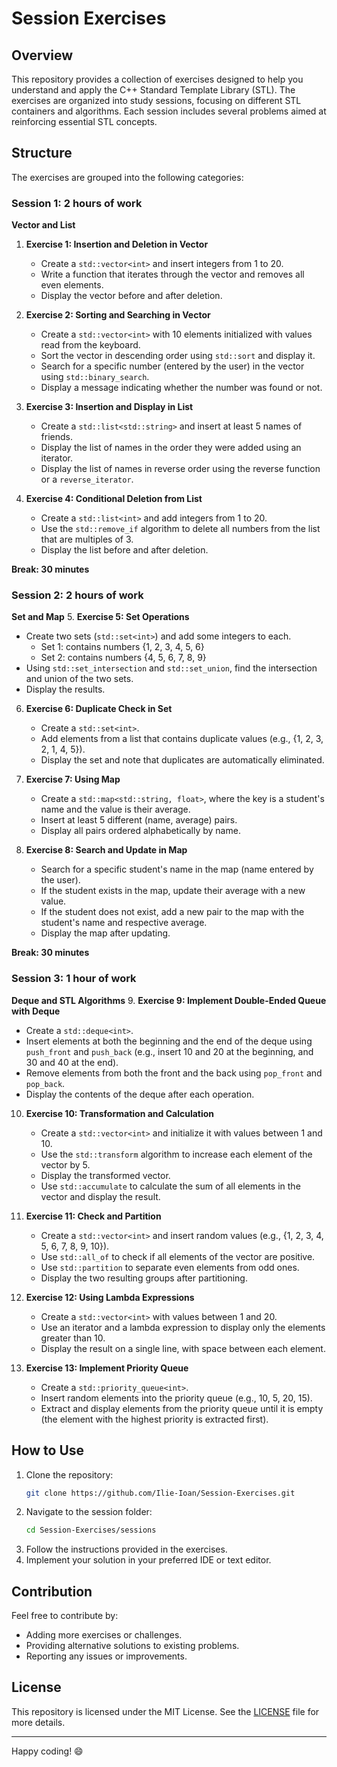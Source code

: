 # Session Exercises

## Overview
This repository provides a collection of exercises designed to help you understand and apply the C++ Standard Template Library (STL). The exercises are organized into study sessions, focusing on different STL containers and algorithms. Each session includes several problems aimed at reinforcing essential STL concepts.

## Structure
The exercises are grouped into the following categories:

### Session 1: 2 hours of work
**Vector and List**
1. **Exercise 1: Insertion and Deletion in Vector**
   - Create a `std::vector<int>` and insert integers from 1 to 20.
   - Write a function that iterates through the vector and removes all even elements.
   - Display the vector before and after deletion.

2. **Exercise 2: Sorting and Searching in Vector**
   - Create a `std::vector<int>` with 10 elements initialized with values read from the keyboard.
   - Sort the vector in descending order using `std::sort` and display it.
   - Search for a specific number (entered by the user) in the vector using `std::binary_search`.
   - Display a message indicating whether the number was found or not.

3. **Exercise 3: Insertion and Display in List**
   - Create a `std::list<std::string>` and insert at least 5 names of friends.
   - Display the list of names in the order they were added using an iterator.
   - Display the list of names in reverse order using the reverse function or a `reverse_iterator`.

4. **Exercise 4: Conditional Deletion from List**
   - Create a `std::list<int>` and add integers from 1 to 20.
   - Use the `std::remove_if` algorithm to delete all numbers from the list that are multiples of 3.
   - Display the list before and after deletion.

**Break: 30 minutes**

### Session 2: 2 hours of work
**Set and Map**
5. **Exercise 5: Set Operations**
   - Create two sets (`std::set<int>`) and add some integers to each.
     - Set 1: contains numbers {1, 2, 3, 4, 5, 6}
     - Set 2: contains numbers {4, 5, 6, 7, 8, 9}
   - Using `std::set_intersection` and `std::set_union`, find the intersection and union of the two sets.
   - Display the results.

6. **Exercise 6: Duplicate Check in Set**
   - Create a `std::set<int>`.
   - Add elements from a list that contains duplicate values (e.g., {1, 2, 3, 2, 1, 4, 5}).
   - Display the set and note that duplicates are automatically eliminated.

7. **Exercise 7: Using Map**
   - Create a `std::map<std::string, float>`, where the key is a student's name and the value is their average.
   - Insert at least 5 different (name, average) pairs.
   - Display all pairs ordered alphabetically by name.

8. **Exercise 8: Search and Update in Map**
   - Search for a specific student's name in the map (name entered by the user).
   - If the student exists in the map, update their average with a new value.
   - If the student does not exist, add a new pair to the map with the student's name and respective average.
   - Display the map after updating.

**Break: 30 minutes**

### Session 3: 1 hour of work
**Deque and STL Algorithms**
9. **Exercise 9: Implement Double-Ended Queue with Deque**
   - Create a `std::deque<int>`.
   - Insert elements at both the beginning and the end of the deque using `push_front` and `push_back` (e.g., insert 10 and 20 at the beginning, and 30 and 40 at the end).
   - Remove elements from both the front and the back using `pop_front` and `pop_back`.
   - Display the contents of the deque after each operation.

10. **Exercise 10: Transformation and Calculation**
    - Create a `std::vector<int>` and initialize it with values between 1 and 10.
    - Use the `std::transform` algorithm to increase each element of the vector by 5.
    - Display the transformed vector.
    - Use `std::accumulate` to calculate the sum of all elements in the vector and display the result.

11. **Exercise 11: Check and Partition**
    - Create a `std::vector<int>` and insert random values (e.g., {1, 2, 3, 4, 5, 6, 7, 8, 9, 10}).
    - Use `std::all_of` to check if all elements of the vector are positive.
    - Use `std::partition` to separate even elements from odd ones.
    - Display the two resulting groups after partitioning.

12. **Exercise 12: Using Lambda Expressions**
    - Create a `std::vector<int>` with values between 1 and 20.
    - Use an iterator and a lambda expression to display only the elements greater than 10.
    - Display the result on a single line, with space between each element.

13. **Exercise 13: Implement Priority Queue**
    - Create a `std::priority_queue<int>`.
    - Insert random elements into the priority queue (e.g., 10, 5, 20, 15).
    - Extract and display elements from the priority queue until it is empty (the element with the highest priority is extracted first).

## How to Use
1. Clone the repository:
    ```bash
    git clone https://github.com/Ilie-Ioan/Session-Exercises.git
    ```
2. Navigate to the session folder:
    ```bash
    cd Session-Exercises/sessions
    ```
3. Follow the instructions provided in the exercises.
4. Implement your solution in your preferred IDE or text editor.

## Contribution
Feel free to contribute by:
- Adding more exercises or challenges.
- Providing alternative solutions to existing problems.
- Reporting any issues or improvements.

## License
This repository is licensed under the MIT License. See the [LICENSE](LICENSE) file for more details.

---

Happy coding! 😄
